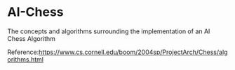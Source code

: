 # AI-Chess
The concepts and algorithms surrounding the implementation of an AI Chess Algorithm

Reference:https://www.cs.cornell.edu/boom/2004sp/ProjectArch/Chess/algorithms.html
